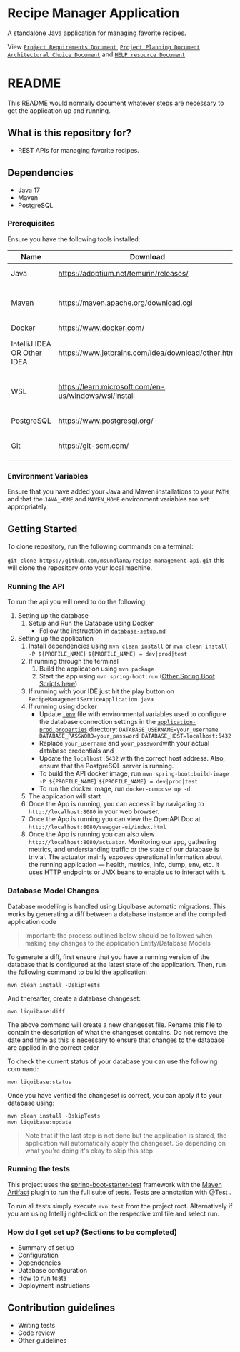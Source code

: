 # Recipe Manager Application

A standalone Java application for managing favorite recipes.

View [`Project Requirements Document`](./documents/requirements.md), [`Project Planning Document`](./documents/planning.md)
[`Architectural Choice Document`](./documents/architectural.md) and [`HELP resource Document`](./HELP.md)

# README

This README would normally document whatever steps are necessary to get the application up and running.

## What is this repository for?

- REST APIs for managing favorite recipes.

## Dependencies

- Java 17
- Maven
- PostgreSQL

### Prerequisites

Ensure you have the following tools installed:

| Name                        | Download                                              |                                             |
|-----------------------------|-------------------------------------------------------|---------------------------------------------|
| Java                        | https://adoptium.net/temurin/releases/                | JDK 17 or newer                             |
| Maven                       | https://maven.apache.org/download.cgi                 | Download the Binary and extract as needed   |
| Docker                      | https://www.docker.com/                               |                                             |
| IntelliJ IDEA OR Other IDEA | https://www.jetbrains.com/idea/download/other.html    | IntelliJ The community edition is also fine |
| WSL                         | https://learn.microsoft.com/en-us/windows/wsl/install | If using Windows and Docker+WSL             |
| PostgreSQL                  | https://www.postgresql.org/                           | Needed to run local DB                      |
| Git                         | https://git-scm.com/                                  | Needed to clone repository                  |

### Environment Variables

Ensure that you have added your Java and Maven installations to your `PATH` and that the `JAVA_HOME` and `MAVEN_HOME`
environment variables are set appropriately

## Getting Started

To clone repository, run the following commands on a terminal:

`git clone https://github.com/msundlana/recipe-management-api.git` this will clone the repository onto your local machine.

### Running the API

To run the api you will need to do the following

1. Setting up the database
    1. Setup and Run the Database using Docker
        - Follow the instruction in [`database-setup.md`](./docker/database/database-setup.md)
2. Setting up the application
    1. Install dependencies using `mvn clean install` or `mvn clean install -P ${PROFILE_NAME}`
       `${PROFILE_NAME} = dev|prod|test`
    2. If running through the terminal
        1. Build the application using `mvn package`
        2. Start the app
           using `mvn spring-boot:run` ([Other Spring Boot Scripts here](https://docs.spring.io/spring-boot/docs/current/maven-plugin/reference/htmlsingle/#goals))
    3. If running with your IDE just hit the play button on `RecipeManagementServiceApplication.java`
    4. If running using docker 
       - Update [`.env`](.env) file with environmental variables used to configure the database 
        connection settings in the [`application-prod.properties`](./src/main/resources/application-prod.properties) directory:
        `DATABASE_USERNAME=your_username
         DATABASE_PASSWORD=your_password
         DATABASE_HOST=localhost:5432`
       - Replace `your_username` and `your_password`with your actual database credentials and
       - Update the `localhost:5432` with the correct host address. Also, ensure that the PostgreSQL server is running.
       - To build the API docker image, run  `mvn spring-boot:build-image -P ${PROFILE_NAME}`
         `${PROFILE_NAME} = dev|prod|test`
       - To run the docker image, run `docker-compose up -d`
   5. The application will start
   6. Once the App is running, you can access it by navigating to `http://localhost:8080` in your web browser. 
   7. Once the App is running you can view the OpenAPI Doc at `http://localhost:8080/swagger-ui/index.html`
   8. Once the App is running you can also view `http://localhost:8080/actuator`. Monitoring our app, gathering
       metrics, and understanding traffic or the state of our database is trivial.
       The actuator mainly exposes operational information about the running application — health, metrics, info, dump,
       env, etc. It uses HTTP endpoints or JMX beans to enable us to interact with it.

### Database Model Changes

Database modelling is handled using Liquibase automatic migrations. This works by generating a diff between a database
instance and the compiled application code

> Important: the process outlined below should be followed when making any changes to the application Entity/Database
> Models

To generate a diff, first ensure that you have a running version of the database that is configured at the latest state
of the application. Then, run the following command to build the application:

```shell
mvn clean install -DskipTests
```

And thereafter, create a database changeset:

```shell
mvn liquibase:diff
```

The above command will create a new changeset file. Rename this file to contain the description of what the changeset
contains. Do not remove the date and time as this is necessary to ensure that changes to the database are applied in the
correct order

To check the current status of your database you can use the following command:

```shell
mvn liquibase:status
```

Once you have verified the changeset is correct, you can apply it to your database using:

```shell
mvn clean install -DskipTests
mvn liquibase:update
```

> Note that if the last step is not done but the application is stared, the application will automatically apply the
> changeset. So depending on what you're doing it's okay to skip this step

### Running the tests

This project uses the [spring-boot-starter-test](https://docs.spring.io/spring-boot/docs/1.5.7.RELEASE/reference/html/boot-features-testing.html) framework with the
[Maven Artifact](https://mvnrepository.com/artifact/org.springframework.boot/spring-boot-starter-test) plugin to run the full suite of tests.
Tests are annotation with @Test .

To run all tests simply execute `mvn test` from the project root. Alternatively if you are using Intellij right-click on the respective xml file and select run.

### How do I get set up? (Sections to be completed)

- Summary of set up
- Configuration
- Dependencies
- Database configuration
- How to run tests
- Deployment instructions

## Contribution guidelines

- Writing tests
- Code review
- Other guidelines





